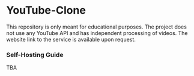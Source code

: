# YouTube-Clone
This repository is only meant for educational purposes.
The project does not use any YouTube API and has independent processing of videos.
The website link to the service is available upon request.

### Self-Hosting Guide
TBA